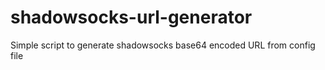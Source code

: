 # shadowsocks-url-generator
Simple script to generate shadowsocks base64 encoded URL from config file
